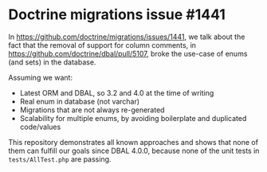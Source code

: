 # Doctrine migrations issue #1441

In https://github.com/doctrine/migrations/issues/1441, we talk about the fact that the removal of support for column
comments, in https://github.com/doctrine/dbal/pull/5107, broke the use-case of enums (and sets) in the database.

Assuming we want:

- Latest ORM and DBAL, so 3.2 and 4.0 at the time of writing
- Real enum in database (not varchar)
- Migrations that are not always re-generated
- Scalability for multiple enums, by avoiding boilerplate and duplicated code/values

This repository demonstrates all known approaches and shows that none of them can fulfill our goals since DBAL 4.0.0,
because none of the unit tests in `tests/AllTest.php` are passing.
